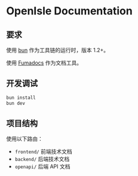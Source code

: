 # OpenIsle Documentation
## 要求

使用 [bun](https://bun.com/) 作为工具链的运行时，版本 1.2+。

使用 [Fumadocs](https://fumadocs.dev/) 作为文档工具。

## 开发调试

```bash
bun install
bun dev
```

## 项目结构

使用以下路由：

- `frontend/` 前端技术文档
- `backend/` 后端技术文档
- `openapi/` 后端 API 文档
